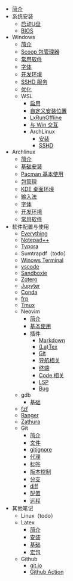 - [简介](README.md)
- 系统安装
  - [启动U盘](os-install/bootable-usb-driver.md)
  - [BIOS](os-install/bios.md)
- Windows
  - [简介](win/index.md)
  - [Scoop 包管理器](win/scoop.md)
  - [常用软件](win/software.md)
  - [字体](win/fonts.md)
  - [开发环境](win/coding.md)
  - [SSHD 服务](win/sshd.md)
  - [优化](win/optimization.md)
  - WSL
    - [启用](win/wsl/startup.md)
    - [自定义安装位置](win/wsl/custom-install.md)
    - [LxRunOffline](win/wsl/lxrunoffline.md)
    - [与 Win 交互](win/wsl/interact-with-win.md)
    - ArchLinux
      - [安装](win/wsl/archlinux/install.md)
      - [SSHD](win/wsl/archlinux/sshd.md)
- Archlinux
  - [简介](archlinux/index.md)
  - [基础安装](archlinux/cli.md)
  - [Pacman 基本使用](archlinux/pacman.md)
  - [包管理](archlinux/pkg.md)
  - [KDE 桌面环境](archlinux/kde.md)
  - [输入法](archlinux/input.md)
  - [字体](archlinux/fonts.md)
  - [开发环境](archlinux/coding.md)
  - [常用软件](archlinux/software.md)
- 软件配置与使用
  - [Everything](software/everything/index.md)
  - [Notepad++](software/notepadplusplus/index.md)
  - [Typora](software/typora/index.md)
  - Sumtrapdf（todo）
  - [Winows Terminal](software/windows-terminal/index.md)
  - [vscode](software/vscode/index.md)
  - [Sandboxie](software/sandboxie.md)
  - [Zotero](software/zotero.md)
  - [Jupyter](software/jupyter.md)
  - [Conda](software/conda.md)
  - [frp](software/frp.md)
  - [Tmux](software/tmux.md)
  - Neovim
    - [简介](software/neovim/index.md)
    - [基本使用](software/neovim/basic-use.md)
    - 插件
      - [Markdown](software/neovim/plugins/markdown.md)
      - [(La)Tex](software/neovim/plugins/tex.md)
      - [Git](software/neovim/plugins/git.md)
      - [导航相关](software/neovim/plugins/navigation.md)
      - [终端](software/neovim/plugins/terminal.md)
      - [Code 相关](software/neovim/plugins/code-related.md)
      - [LSP](software/neovim/plugins/lsp.md)
      - [Bug](software/neovim/plugins/bug.md)
  - gdb
    - [基础](software/gdb/basic.md)
  - [fzf](software/fzf.md)
  - [Ranger](software/ranger.md)
  - [Zathura](software/zathura.md)
  - Git
    - [简介](software/git/index.md)
    - [文件](software/git/file.md)
    - [gitignore](software/git/gitignore.md)
    - [代理](software/git/proxy.md)
    - [标签](software/git/tag.md)
    - [版本控制](software/git/version.md)
    - [分支](software/git/branch.md)
    - [diff](software/git/diff.md)
    - [配置](software/git/config.md)
    - [远程](software/git/remote.md)
- 其他笔记
  - Linux（todo）
  - Latex
    - [简介](other-note/latex/index.md)
    - [安装](other-note/latex/installation.md)
    - [基础](other-note/latex/conception.md)
    - [宏包](other-note/latex/package.md)
  - Github
    - [git.io](other-note/github/git-io.md)
    - [Github Action](other-note/github/action.md)
